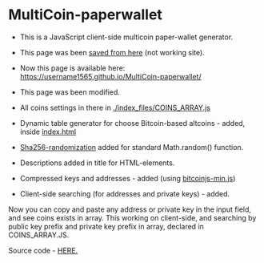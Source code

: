 # MultiCoin-paperwallet
- This is a JavaScript client-side multicoin paper-wallet generator.

- This page was been [saved from here](https://multiexplorer.com/paper_wallet/) (not working site).

- Now this page is available here: https://username1565.github.io/MultiCoin-paperwallet/

- This page was been modified.

- All coins settings in there in [./index_files/COINS_ARRAY.js](https://username1565.github.io/MultiCoin-paperwallet/index_files/COINS_ARRAY.js)

- Dynamic table generator for choose Bitcoin-based altcoins - added, inside [index.html](https://github.com/username1565/MultiCoin-paperwallet/blob/master/index.html)

- [Sha256-randomization](https://github.com/username1565/sha256-randomization) added for standard Math.random() function.

- Descriptions added in title for HTML-elements.

- Compressed keys and addresses - added (using [bitcoinjs-min.js](https://username1565.github.io/MultiCoin-paperwallet/index_files/bitcoinjs-min.js))

- Client-side searching (for addresses and private keys) - added.

Now you can copy and paste any address or private key in the input field,
and see coins exists in array. This working on client-side,
and searching by public key prefix and private key prefix
in array, declared in COINS_ARRAY.JS.

Source code - [HERE.](https://github.com/username1565/MultiCoin-paperwallet)
